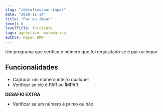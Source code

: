 ```yaml
---
slug: "/desafios/par-impar"
date: "2020-11-14"
title: "Par ou ímpar"
level: 0
levelTitle: Iniciante
tags: agnóstico, matemática
author: Rayan RMW
---
```

Um programa que verifica o número que foi requisitado se é par ou ímpar

## Funcionalidades

- Capturar um número inteiro qualquer
- Verificar se ele é PAR ou ÍMPAR

**DESAFIO EXTRA**

- Verificar se um número é primo ou não
